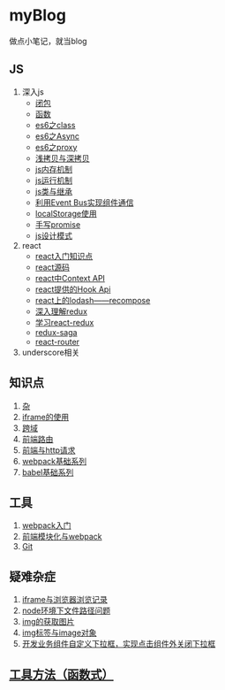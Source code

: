 # myBlog
做点小笔记，就当blog

## JS
1. 深入js
    - [闭包](./js/bibao)
    - [函数](./js/function)
    - [es6之class](./js/class)
    - [es6之Async](./js/async)
    - [es6之proxy](./js/proxy)
    - [浅拷贝与深拷贝](./js/clone)
    - [js内存机制](./js/memory)
    - [js运行机制](./js/run)
    - [js类与继承](./js/instance)
    - [利用Event Bus实现组件通信](./js/event)
    - [localStorage使用](./js/localStorage)
    - [手写promise](./js/promise)
    - [js设计模式](./js/pattern)
1. react
    - [react入门知识点](./react/react)
    - [react源码](./react/yuanma)
    - [react中Context API](./react/context)
    - [react提供的Hook Api](./react/hook)
    - [react上的lodash——recompose](./react/recompose)
    - [深入理解redux](./react/redux)
    - [学习react-redux](./react/react-redux)
    - [redux-saga](./react/saga)
    - [react-router](./react/router)
1. underscore相关

## 知识点
1. [杂](./point/index)
1. [iframe的使用](./point/iframe)
1. [跨域](./point/access)
1. [前端路由](./point/route)
1. [前端与http请求](./point/http)
1. [webpack基础系列](./webpack/index)
1. [babel基础系列](./point/babel)

## 工具
1. [webpack入门](./webpack/webpack)
1. [前端模块化与webpack](./webpack/module)
1. [Git](./git)

## 疑难杂症
1. [iframe与浏览器浏览记录](./qa/iframe)
1. [node环境下文件路径问题](./qa/path)
1. [img的获取图片](./point/img)
1. [img标签与image对象](./point/image)
1. [开发业务组件自定义下拉框，实现点击组件外关闭下拉框](./qa/sloganSelect)

## [工具方法（函数式）](https://leogoo.github.io/utils)